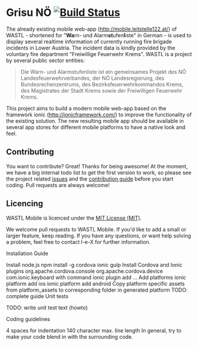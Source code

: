 Grisu NÖ [![Build Status](https://travis-ci.org/l-e-X/wastl-mobile.svg?branch=master)](https://travis-ci.org/l-e-X/wastl-mobile)
============

The already existing mobile web-app (http://mobile.leitstelle122.at/) of WASTL - shortened for "<strong>Wa</strong>rn- und Alarm<strong>st</strong>ufen<strong>l</strong>iste" in German - is used to display several realtime information of currently running fire brigade incidents in Lower Austria. The incident data is kindly provided by the voluntary fire department "Freiwillige Feuerwehr Krems". WASTL is a project by several public sector entities:

> Die Warn- und Alarmstufenliste ist ein gemeinsames Projekt des NÖ Landesfeuerwehrverbandes, der NÖ Landesregierung, des Bundesrechenzentrums, des Bezirksfeuerwehrkommandos Krems, des Magistrates der Stadt Krems sowie der Freiwilligen Feuerwehr Krems.

This project aims to build a modern mobile web-app based on the framework ionic (http://ionicframework.com/) to improve the functionality of the existing solution. The new resulting mobile app should be available in several app stores for different mobile platforms to have a native look and feel.

Contributing
------------

You want to contribute? Great! Thanks for being awesome! At the moment, we have a big internal todo list to get the first version to work, so please see the project related [issues](https://github.com/l-e-X/wastl-mobile/issues) and the [contribution guide](https://github.com/l-e-X/wastl-mobile/wiki/Contribution-guide) before you start coding. Pull requests are always welcome!

Licencing
---------

WASTL Mobile is licenced under the [MIT License (MIT)](http://opensource.org/licenses/MIT).



We welcome pull requests to WASTL Mobile. If you'd like to add a small or larger feature, keep reading. If you have any questions, or want help solving a problem, feel free to contact l-e-X for further information.

Installation Guide

Install node.js
npm install -g cordova ionic gulp
Install Cordova and Ionic plugins
org.apache.cordova.console
org.apache.cordova.device
com.ionic.keyboard
with command ionic plugin add ...
Add platforms
ionic platform add ios
ionic platform add android
Copy platform specific assets from platform_assets to corresponding folder in generated platform TODO: complete guide
Unit tests

TODO: write unit test text (howto)

Coding guidelines

4 spaces for indentation
140 character max. line length
In general, try to make your code blend in with the surrounding code.
